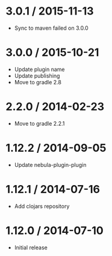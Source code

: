 3.0.1 / 2015-11-13
==================

* Sync to maven failed on 3.0.0

3.0.0 / 2015-10-21
==================

* Update plugin name
* Update publishing
* Move to gradle 2.8

2.2.0 / 2014-02-23
==================

* Move to gradle 2.2.1

1.12.2 / 2014-09-05
===================

* Update nebula-plugin-plugin

1.12.1 / 2014-07-16
===================

* Add clojars repository

1.12.0 / 2014-07-10
===================

* Initial release
